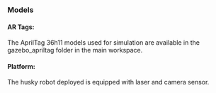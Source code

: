 ### Models

#### AR Tags:

The AprilTag 36h11 models used for simulation are available in the gazebo_apriltag folder in the main workspace.

#### Platform:

The husky robot deployed is equipped with laser and camera sensor.